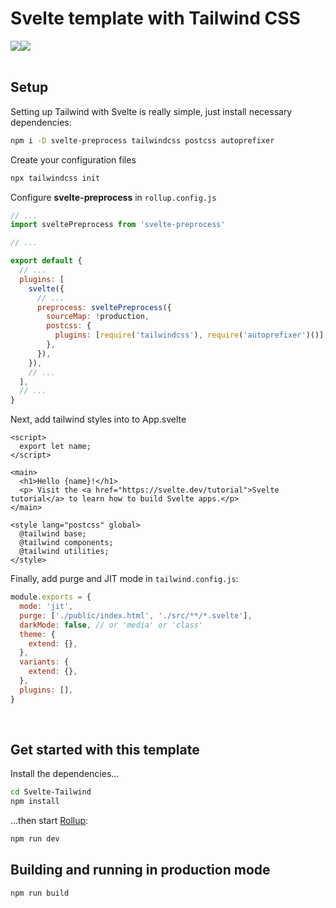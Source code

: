# Svelte template with Tailwind CSS

<div style="display:flex">
  <img src="https://upload.wikimedia.org/wikipedia/commons/thumb/1/1b/Svelte_Logo.svg/199px-Svelte_Logo.svg.png" />
  <img src="https://seeklogo.com/images/T/tailwind-css-logo-5AD4175897-seeklogo.com.png" />
</div>

<br>

## Setup

Setting up Tailwind with Svelte is really simple, just install necessary dependencies:

```bash
npm i -D svelte-preprocess tailwindcss postcss autoprefixer
```

Create your configuration files

```bash
npx tailwindcss init
```

Configure **svelte-preprocess** in `rollup.config.js`

```js
// ...
import sveltePreprocess from 'svelte-preprocess'

// ...

export default {
  // ...
  plugins: [
    svelte({
      // ...
      preprocess: sveltePreprocess({
        sourceMap: !production,
        postcss: {
          plugins: [require('tailwindcss'), require('autoprefixer')()],
        },
      }),
    }),
    // ...
  ],
  // ...
}
```

Next, add tailwind styles into to App.svelte

```svelte
<script>
  export let name;
</script>

<main>
  <h1>Hello {name}!</h1>
  <p> Visit the <a href="https://svelte.dev/tutorial">Svelte tutorial</a> to learn how to build Svelte apps.</p>
</main>

<style lang="postcss" global>
  @tailwind base;
  @tailwind components;
  @tailwind utilities;
</style>
```

Finally, add purge and JIT mode in `tailwind.config.js`:

```js
module.exports = {
  mode: 'jit',
  purge: ['./public/index.html', './src/**/*.svelte'],
  darkMode: false, // or 'media' or 'class'
  theme: {
    extend: {},
  },
  variants: {
    extend: {},
  },
  plugins: [],
}
```

<br>

## Get started with this template

Install the dependencies...

```bash
cd Svelte-Tailwind
npm install
```

...then start [Rollup](https://rollupjs.org):

```bash
npm run dev
```

## Building and running in production mode

```bash
npm run build
```
